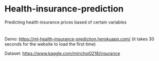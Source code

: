 # Health-insurance-prediction
Predicting health insurance prices based of certain variables

#
Demo: https://ml-health-insurance-prediction.herokuapp.com/ (it takes 30 seconds for the website to load the first time)

Dataset: https://www.kaggle.com/mirichoi0218/insurance
